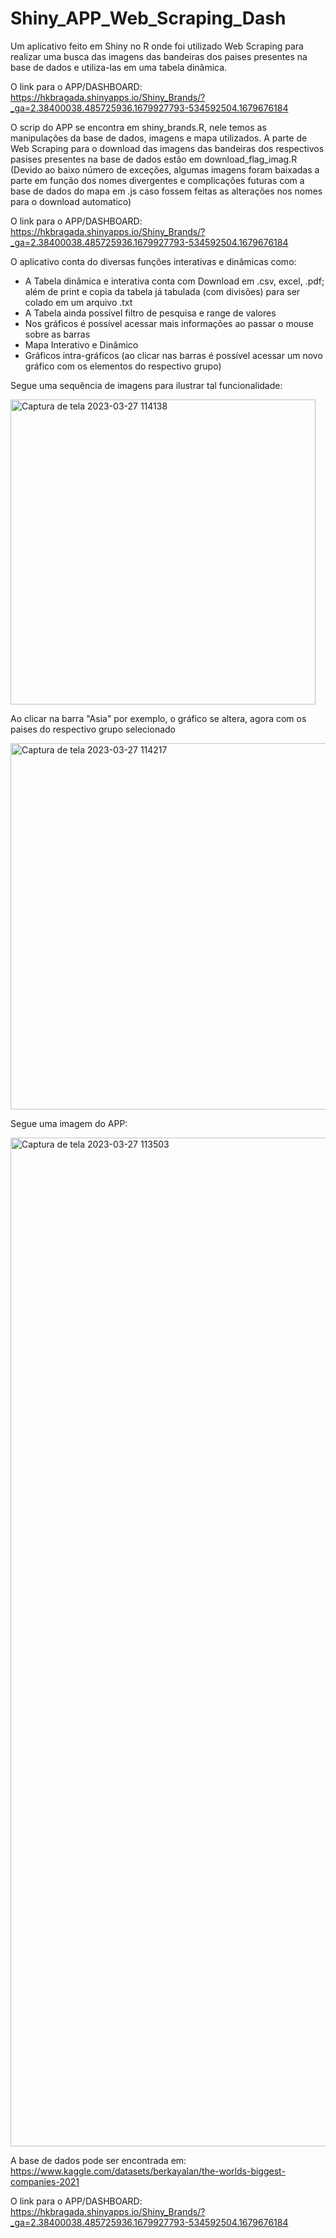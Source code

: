 # Shiny_APP_Web_Scraping_Dash
Um aplicativo feito em Shiny no R onde foi utilizado Web Scraping para realizar uma busca das imagens das bandeiras dos paises presentes na base de dados e utiliza-las em uma tabela dinâmica.

O link para o APP/DASHBOARD: https://hkbragada.shinyapps.io/Shiny_Brands/?_ga=2.38400038.485725936.1679927793-534592504.1679676184

O scrip do APP se encontra em shiny_brands.R, nele temos as manipulações da base de dados, imagens e mapa utilizados.
A parte de Web Scraping para o download das imagens das bandeiras dos respectivos pasises presentes na base de dados estão em download_flag_imag.R (Devido ao baixo número de exceções, algumas imagens foram baixadas a parte em função dos nomes divergentes e complicações futuras com a base de dados do mapa em .js caso fossem feitas as alterações nos nomes para o download automatico)


O link para o APP/DASHBOARD: https://hkbragada.shinyapps.io/Shiny_Brands/?_ga=2.38400038.485725936.1679927793-534592504.1679676184

O aplicativo conta do diversas funções interativas e dinâmicas como:
- A Tabela dinâmica e interativa conta com Download em .csv, excel, .pdf; além de print e copia da tabela já tabulada (com divisões) para ser colado em um arquivo .txt
- A Tabela ainda possível filtro de pesquisa e range de valores
- Nos gráficos é possível acessar mais informações ao passar o mouse sobre as barras
- Mapa Interativo e Dinâmico 
- Gráficos intra-gráficos (ao clicar nas barras é possível acessar um novo gráfico com os elementos do respectivo grupo)

Segue uma sequência de imagens para ilustrar tal funcionalidade:

<img width="488" alt="Captura de tela 2023-03-27 114138" src="https://user-images.githubusercontent.com/80830247/227978212-c067e1e3-af55-41c2-8d1b-5e2616557a93.png">

Ao clicar na barra "Asia" por exemplo, o gráfico se altera, agora com os paises do respectivo grupo selecionado


<img width="586" alt="Captura de tela 2023-03-27 114217" src="https://user-images.githubusercontent.com/80830247/227978264-b93eb098-9e7a-406a-bce0-22e1244246b2.png">

Segue uma imagem do APP:

<img width="1614" alt="Captura de tela 2023-03-27 113503" src="https://user-images.githubusercontent.com/80830247/227978759-74535023-cfd4-4d38-a694-16531ef52cc3.png">

A base de dados pode ser encontrada em: https://www.kaggle.com/datasets/berkayalan/the-worlds-biggest-companies-2021

O link para o APP/DASHBOARD: https://hkbragada.shinyapps.io/Shiny_Brands/?_ga=2.38400038.485725936.1679927793-534592504.1679676184
